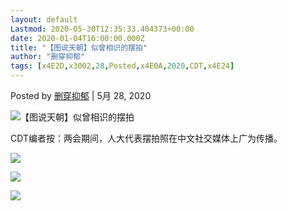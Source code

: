 ```yaml
---
layout: default
Lastmod: 2020-05-30T12:35:33.404373+00:00
date: 2020-01-04T16:00:00.000Z
title: "【图说天朝】似曾相识的摆拍"
author: "删穿抑郁"
tags: [x4E2D,x3002,28,Posted,x4E0A,2020,CDT,x4E24]
---
```


Posted by [删穿抑郁](https://chinadigitaltimes.net/chinese/author/yuri/) | 5月 28, 2020

![【图说天朝】似曾相识的摆拍](https://images.weserv.nl/?url=https%3A//chinadigitaltimes.net/chinese/files/2020/05/Image-from-iOS-4-1280x640.jpg)

CDT编者按：两会期间，人大代表摆拍照在中文社交媒体上广为传播。

![](https://images.weserv.nl/?url=https%3A//chinadigitaltimes.net/chinese/files/2020/05/Image-from-iOS-4-300x166.jpg)

![](https://images.weserv.nl/?url=https%3A//chinadigitaltimes.net/chinese/files/2020/05/IMG_7502-300x273.jpg)

![](https://images.weserv.nl/?url=https%3A//chinadigitaltimes.net/chinese/files/2020/05/Image-from-iOS-5-300x188.jpg)

